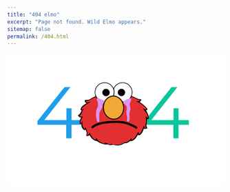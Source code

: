```yaml
---
title: "404 elmo"
excerpt: "Page not found. Wild Elmo appears."
sitemap: false
permalink: /404.html
---
```


![404_elmo](/assets/images/oper/404-elmo.png)

